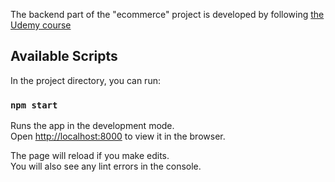 The backend part of the "ecommerce" project is developed by following [the Udemy course](https://www.udemy.com/course/react-node-ecommerce/)

## Available Scripts

In the project directory, you can run:

### `npm start`

Runs the app in the development mode.<br />
Open [http://localhost:8000](http://localhost:8000) to view it in the browser.

The page will reload if you make edits.<br />
You will also see any lint errors in the console.
